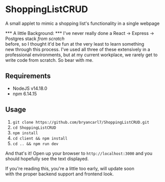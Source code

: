 # ShoppingListCRUD #
A small applet to mimic a shopping list's functionality in a single webpage

*** A little Background: ***
I've never really done a React -> Express -> Postgres stack *from scratch*
<br> before, so I thought it'd be fun at the very least to learn something 
<br> new through this process. I've used all three of these extensively in a <br> professional environments, but at my current workplace, we rarely get to <br> write code from scratch. So bear with me.

## Requirements ##
- NodeJS v14.18.0
- npm 6.14.15

## Usage ##
1. `git clone https://github.com/bryancarl7/ShoppingListCRUD.git`
2. `cd ShoppingListCRUD`
3. `npm install`
4. `cd client && npm install`
4. `cd .. && npm run dev`

And that's it! Open up your browser to `http://localhost:3000` and you should hopefully see the text displayed. 

If you're reading this, you're a little too early, will update soon <br>
with the proper backend support and frontend look.<br>
